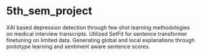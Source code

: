 # 5th_sem_project
XAI based depression detection through few shot learning methodologies on medical interview transcripts. Utilized SetFit for sentence transformer finetuning on limited data.
Generating global and local explanations through prototype learning and sentiment aware sentence scores.
